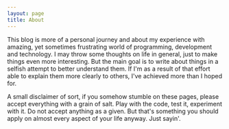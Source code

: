 ```yaml
---
layout: page
title: About
---
```


This blog is more of a personal journey and about my experience with amazing, yet sometimes frustrating world of programming, development and technology. I may throw some thoughts on life in general, just to make things even more interesting. But the main goal is to write about things in a selfish attempt to better understand them. If I'm as a result of that effort able to explain them more clearly to others, I've achieved more than I hoped for. 

A small disclaimer of sort, if you somehow stumble on these pages, please accept everything with a grain of salt. Play with the code, test it, experiment with it. Do not accept anything as a given. But that's something you should apply on almost every aspect of your life anyway. Just sayin'.
